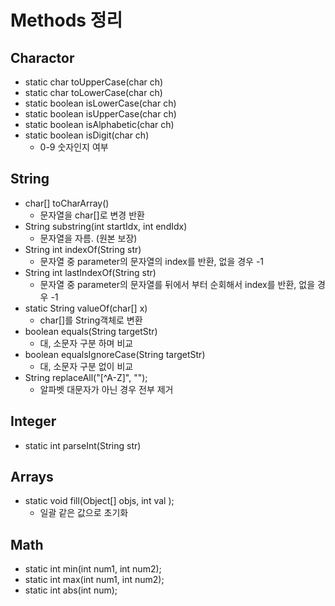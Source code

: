 # Methods 정리

## Charactor

* static char toUpperCase(char ch)
* static char toLowerCase(char ch)
* static boolean isLowerCase(char ch)
* static boolean isUpperCase(char ch)
* static boolean isAlphabetic(char ch)
* static boolean isDigit(char ch)
  * 0-9 숫자인지 여부

## String

* char[] toCharArray() 
  * 문자열을 char[]로 변경 반환
* String substring(int startIdx, int endIdx)
  * 문자열을 자름. (원본 보장)
* String int indexOf(String str)
  * 문자열 중 parameter의 문자열의 index를 반환, 없을 경우 -1
* String int lastIndexOf(String str)
  * 문자열 중 parameter의 문자열를 뒤에서 부터 순회해서 index를 반환, 없을 경우 -1
* static String valueOf(char[] x)
  * char[]를 String객체로 변환
* boolean equals(String targetStr)
  * 대, 소문자 구분 하며 비교
* boolean equalsIgnoreCase(String targetStr)
  * 대, 소문자 구분 없이 비교
* String replaceAll("[^A-Z]", "");
  * 알파벳 대문자가 아닌 경우 전부 제거

## Integer
* static int parseInt(String str)


## Arrays
* static void fill(Object[] objs, int val );
  * 일괄 같은 값으로 초기화

## Math
* static int min(int num1, int num2);
* static int max(int num1, int num2);
* static int abs(int num);